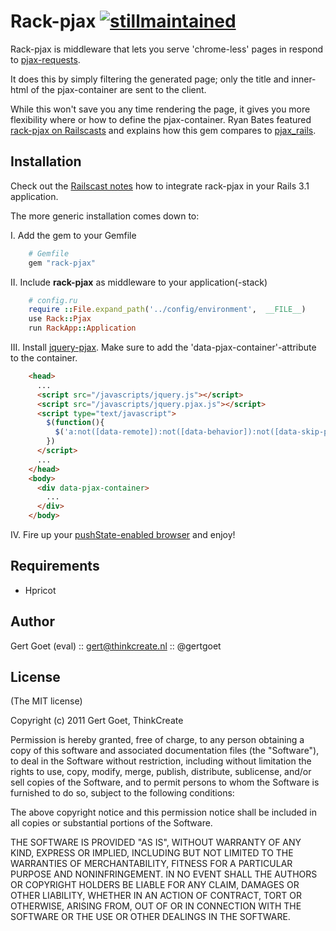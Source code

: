Rack-pjax [![stillmaintained](http://stillmaintained.com/eval/rack-pjax.png)](http://stillmaintained.com/eval/rack-pjax)
========

Rack-pjax is middleware that lets you serve 'chrome-less' pages in respond to [pjax-requests](https://github.com/defunkt/jquery-pjax).

It does this by simply filtering the generated page; only the title and inner-html of the pjax-container are sent to the client.

While this won't save you any time rendering the page, it gives you more flexibility where or how to define the pjax-container.
Ryan Bates featured [rack-pjax on Railscasts](http://railscasts.com/episodes/294-playing-with-pjax) and explains how this gem compares to [pjax_rails](https://github.com/rails/pjax_rails).

Installation
------------

Check out the [Railscast notes](http://railscasts.com/episodes/294-playing-with-pjax) how to integrate rack-pjax in your Rails 3.1 application.

The more generic installation comes down to:

I. Add the gem to your Gemfile

```ruby
    # Gemfile
    gem "rack-pjax"
```

II. Include **rack-pjax** as middleware to your application(-stack)

```ruby
    # config.ru
    require ::File.expand_path('../config/environment',  __FILE__)
    use Rack::Pjax
    run RackApp::Application
```

III. Install [jquery-pjax](https://github.com/defunkt/jquery-pjax). Make sure to add the 'data-pjax-container'-attribute to the container.

```html
    <head>
      ...
      <script src="/javascripts/jquery.js"></script>
      <script src="/javascripts/jquery.pjax.js"></script>
      <script type="text/javascript">
        $(function(){
          $('a:not([data-remote]):not([data-behavior]):not([data-skip-pjax])').pjax('[data-pjax-container]')
        })
      </script>
      ...
    </head>
    <body>
      <div data-pjax-container>
        ...
      </div>
    </body>
```

IV. Fire up your [pushState-enabled browser](http://caniuse.com/#search=pushstate) and enjoy!


Requirements
------------

- Hpricot


Author
------

Gert Goet (eval) :: gert@thinkcreate.nl :: @gertgoet

License
------

(The MIT license)

Copyright (c) 2011 Gert Goet, ThinkCreate

Permission is hereby granted, free of charge, to any person obtaining
a copy of this software and associated documentation files (the
"Software"), to deal in the Software without restriction, including
without limitation the rights to use, copy, modify, merge, publish,
distribute, sublicense, and/or sell copies of the Software, and to
permit persons to whom the Software is furnished to do so, subject to
the following conditions:

The above copyright notice and this permission notice shall be
included in all copies or substantial portions of the Software.

THE SOFTWARE IS PROVIDED "AS IS", WITHOUT WARRANTY OF ANY KIND,
EXPRESS OR IMPLIED, INCLUDING BUT NOT LIMITED TO THE WARRANTIES OF
MERCHANTABILITY, FITNESS FOR A PARTICULAR PURPOSE AND
NONINFRINGEMENT. IN NO EVENT SHALL THE AUTHORS OR COPYRIGHT HOLDERS BE
LIABLE FOR ANY CLAIM, DAMAGES OR OTHER LIABILITY, WHETHER IN AN ACTION
OF CONTRACT, TORT OR OTHERWISE, ARISING FROM, OUT OF OR IN CONNECTION
WITH THE SOFTWARE OR THE USE OR OTHER DEALINGS IN THE SOFTWARE.
